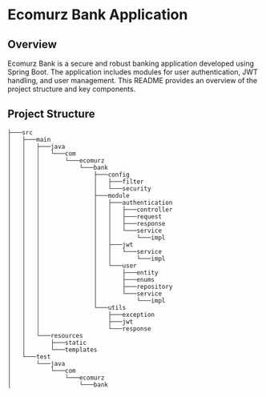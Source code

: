# Ecomurz Bank Application

## Overview
Ecomurz Bank is a secure and robust banking application developed using Spring Boot. The application includes modules for user authentication, JWT handling, and user management. This README provides an overview of the project structure and key components.

## Project Structure

```plaintext
├───src
│   ├───main
│   │   ├───java
│   │   │   └───com
│   │   │       └───ecomurz
│   │   │           └───bank
│   │   │               ├───config
│   │   │               │   ├───filter
│   │   │               │   └───security
│   │   │               ├───module
│   │   │               │   ├───authentication
│   │   │               │   │   ├───controller
│   │   │               │   │   ├───request
│   │   │               │   │   ├───response
│   │   │               │   │   └───service
│   │   │               │   │       └───impl
│   │   │               │   ├───jwt
│   │   │               │   │   └───service
│   │   │               │   │       └───impl
│   │   │               │   └───user
│   │   │               │       ├───entity
│   │   │               │       ├───enums
│   │   │               │       ├───repository
│   │   │               │       └───service
│   │   │               │           └───impl
│   │   │               └───utils
│   │   │                   ├───exception
│   │   │                   ├───jwt
│   │   │                   └───response
│   │   └───resources
│   │       ├───static
│   │       └───templates
│   └───test
│       └───java
│           └───com
│               └───ecomurz
│                   └───bank
